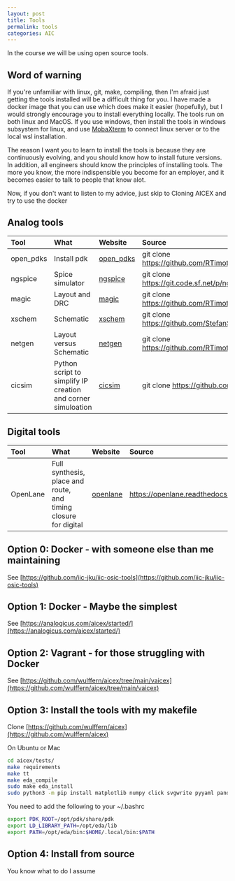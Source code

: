 ```yaml
---
layout: post
title: Tools
permalink: tools
categories: AIC
---
```


In the course we will be using open source tools.

## Word of warning

If you're unfamiliar with linux, git, make, compiling, then I'm afraid just getting the tools installed will be a difficult thing for you. I have made a docker image that you can use which does make it easier (hopefully), but I would strongly encourage you to install everything locally. The tools run on both linux and MacOS. If you use windows, then install the tools in windows subsystem for linux, and use [MobaXterm](https://mobaxterm.mobatek.net) to connect linux server or to the local wsl installation.

The reason I want you to learn to install the tools is because they are continuously evolving, and you should know how to install future versions. In addition, all engineers should know the principles of installing tools. The more you know, the more indispensible you become for an employer, and it becomes easier to talk to people that know alot.

Now, if you don't want to listen to my advice, just skip to Cloning AICEX and try to use the docker


## Analog tools

|Tool	|What| 	Website|	Source|
|:---|:---|:---|:---|   
|open_pdks|	Install pdk|	[open_pdks](http://opencircuitdesign.com/open_pdks/)	|git clone https://github.com/RTimothyEdwards/open_pdks|
|ngspice	|Spice simulator	|[ngspice](https://ngspice.sourceforge.io)	|git clone https://git.code.sf.net/p/ngspice/ngspice|
|magic	|Layout and DRC|	[magic](http://opencircuitdesign.com/magic/)	|git clone https://github.com/RTimothyEdwards/magic|
|xschem|	Schematic|	[xschem](https://xschem.sourceforge.io/stefan/index.html)	|git clone https://github.com/StefanSchippers/xschem.git|
|netgen	|Layout versus Schematic|	[netgen](http://opencircuitdesign.com/netgen/)	|git clone https://github.com/RTimothyEdwards/netgen.git|
|cicsim	|Python script to simplify IP creation and corner simuloation	|[cicsim](https://github.com/wulffern/cicsim)	|git clone https://github.com/wulffern/cicsim|

## Digital tools

|Tool	|What	|Website|	Source|
|:---|:---|:---|:---|  
|OpenLane	|Full synthesis, place and route, and timing closure for digital|	[openlane](https://openlane.readthedocs.io/en/latest/)|	https://openlane.readthedocs.io/en/latest/getting_started/installation.html|

## Option 0: Docker - with someone else than me maintaining
See [https://github.com/iic-jku/iic-osic-tools](https://github.com/iic-jku/iic-osic-tools) 

## Option 1: Docker - Maybe the simplest
See
[https://analogicus.com/aicex/started/](https://analogicus.com/aicex/started/)

## Option 2: Vagrant - for those struggling with Docker
See [https://github.com/wulffern/aicex/tree/main/vaicex](https://github.com/wulffern/aicex/tree/main/vaicex)

## Option 3:  Install the tools with my makefile

Clone [https://github.com/wulffern/aicex](https://github.com/wulffern/aicex)

On Ubuntu or Mac
```bash
cd aicex/tests/
make requirements
make tt
make eda_compile
sudo make eda_install
sudo python3 -m pip install matplotlib numpy click svgwrite pyyaml pandas tabulate wheel setuptools tikzplotlib
```

You need to add the following to your ~/.bashrc
```bash
export PDK_ROOT=/opt/pdk/share/pdk
export LD_LIBRARY_PATH=/opt/eda/lib
export PATH=/opt/eda/bin:$HOME/.local/bin:$PATH
```


## Option 4: Install from source
You know what to do I assume
